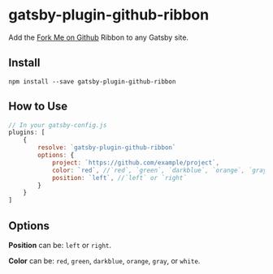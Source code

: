 # gatsby-plugin-github-ribbon
Add the [Fork Me on Github](https://blog.github.com/2008-12-19-github-ribbons/) Ribbon to any Gatsby site.

## Install

`npm install --save gatsby-plugin-github-ribbon`

## How to Use


```javascript
// In your gatsby-config.js
plugins: [
    {
        resolve: `gatsby-plugin-github-ribbon`
        options: {
            project: `https://github.com/example/project`,
            color: `red`, //`red`, `green`, `darkblue`, `orange`, `gray`, or `white`.
            position: `left`, //`left` or `right`
        }
    }
]
```

## Options

**Position** can be: `left` or `right`.

**Color** can be: `red`, `green`, `darkblue`, `orange`, `gray`, or `white`.